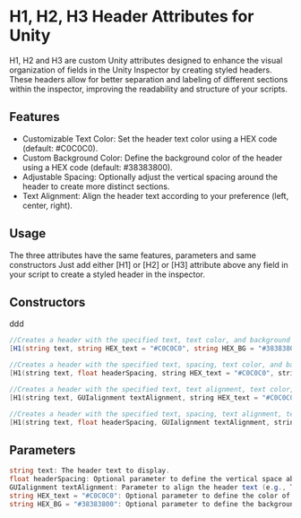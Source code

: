 # H1, H2, H3 Header Attributes for Unity
H1, H2 and H3 are custom Unity attributes designed to enhance the visual organization of fields in the Unity Inspector by creating styled headers. 
These headers allow for better separation and labeling of different sections within the inspector, improving the readability and structure of your scripts.

## Features
* Customizable Text Color: Set the header text color using a HEX code (default: #C0C0C0).
* Custom Background Color: Define the background color of the header using a HEX code (default: #38383800).
* Adjustable Spacing: Optionally adjust the vertical spacing around the header to create more distinct sections.
* Text Alignment: Align the header text according to your preference (left, center, right).

## Usage
The three attributes have the same features, parameters and same constructors
Just add either [H1] or [H2] or [H3] attribute above any field in your script to create a styled header in the inspector.

## Constructors
ddd 
```csharp
//Creates a header with the specified text, text color, and background color.
[H1(string text, string HEX_text = "#C0C0C0", string HEX_BG = "#38383800")]
```
```cpp
//Creates a header with the specified text, spacing, text color, and background color.
[H1(string text, float headerSpacing, string HEX_text = "#C0C0C0", string HEX_BG = "#38383800")]
```
```cpp
//Creates a header with the specified text, text alignment, text color, and background color.
[H1(string text, GUIalignment textAlignment, string HEX_text = "#C0C0C0", string HEX_BG = "#38383800")]
```
```cpp
//Creates a header with the specified text, spacing, text alignment, text color, and background color.
[H1(string text, float headerSpacing, GUIalignment textAlignment, string HEX_text = "#C0C0C0", string HEX_BG = "#38383800")]
```
## Parameters
```c#
string text: The header text to display.
float headerSpacing: Optional parameter to define the vertical space above and below the header.
GUIalignment textAlignment: Parameter to align the header text (e.g., TextAnchor.UpperLeft, TextAnchor.MiddleCenter).
string HEX_text = "#C0C0C0": Optional parameter to define the color of the header text using a HEX code.
string HEX_BG = "#38383800": Optional parameter to define the background color of the header using a HEX code.
```
